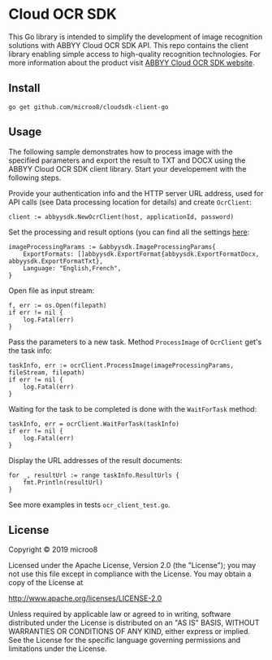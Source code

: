 # Cloud OCR SDK
This Go library is intended to simplify the development of image recognition solutions with ABBYY Cloud OCR SDK API. 
This repo contains the client library enabling simple access to high-quality recognition technologies. 
For more information about the product visit [ABBYY Cloud OCR SDK website](https://www.ocrsdk.com/).

## Install
```
go get github.com/microo8/cloudsdk-client-go
```

## Usage
The following sample demonstrates how to process image with the specified parameters and export the result to TXT and DOCX 
using the ABBYY Cloud OCR SDK client library. 
Start your developement with the following steps.

Provide your authentication info and the HTTP server URL address, used for API calls (see Data processing location for details) and create `OcrClient`:
```
client := abbyysdk.NewOcrClient(host, applicationId, password)
```

Set the processing and result options (you can find all the settings 
[here](https://www.ocrsdk.com/documentation/api-reference/process-image-method/):
```
imageProcessingParams := &abbyysdk.ImageProcessingParams{
	ExportFormats: []abbyysdk.ExportFormat{abbyysdk.ExportFormatDocx, abbyysdk.ExportFormatTxt},
	Language: "English,French",
}
```

Open file as input stream:
```
f, err := os.Open(filepath)
if err != nil {
	log.Fatal(err)
}
```

Pass the parameters to a new task. 
Method `ProcessImage` of `OcrClient` get's the task info:
```
taskInfo, err := ocrClient.ProcessImage(imageProcessingParams, fileStream, filepath)
if err != nil {
	log.Fatal(err)
}
```
Waiting for the task to be completed is done with the `WaitForTask` method:
```
taskInfo, err = ocrClient.WaitForTask(taskInfo)
if err != nil {
	log.Fatal(err)
}
```

Display the URL addresses of the result documents:
```
for _, resultUrl := range taskInfo.ResultUrls {
    fmt.Println(resultUrl)
}
```

See more examples in tests `ocr_client_test.go`.

## License
Copyright © 2019 microo8

Licensed under the Apache License, Version 2.0 (the "License"); you may not use this file except in compliance with the License.
You may obtain a copy of the License at

http://www.apache.org/licenses/LICENSE-2.0

Unless required by applicable law or agreed to in writing, software
distributed under the License is distributed on an "AS IS" BASIS,
WITHOUT WARRANTIES OR CONDITIONS OF ANY KIND, either express or implied.
See the License for the specific language governing permissions and
limitations under the License.
